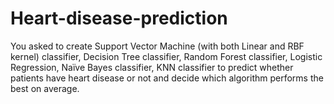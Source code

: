 # Heart-disease-prediction
You asked to create Support Vector Machine (with both Linear and RBF kernel) classifier, Decision  Tree classifier, Random Forest classifier, Logistic Regression, Naïve Bayes classifier, KNN classifier to  predict whether patients have heart disease or not and decide which algorithm performs the best on  average.
